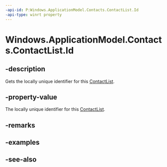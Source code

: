 ----api-id: P:Windows.ApplicationModel.Contacts.ContactList.Id
-api-type: winrt property
---<!-- Property syntaxpublic string Id { get; }--># Windows.ApplicationModel.Contacts.ContactList.Id## -descriptionGets the locally unique identifier for this [ContactList](contactlist.md).## -property-valueThe locally unique identifier for this [ContactList](contactlist.md).## -remarks## -examples## -see-also